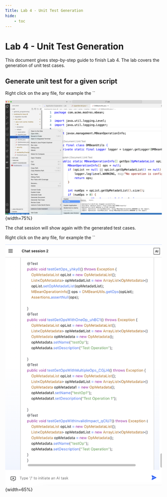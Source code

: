 ```yaml
---
Title: Lab 4 - Unit Test Generation
hide:
    - toc
---
```


# Lab 4 - Unit Test Generation

This document gives step-by-step guide to finish Lab 4.  The lab covers the generation of unit test cases.


## Generate unit test for a given script

Right click on the any file, for example the ``

![screenshot](./images/VSC_unit_test.png){width=75%}

The chat session will show again with the generated test cases.

Right click on the any file, for example the ``

![screenshot](./images/VSC_unit_test_chat.png){width=65%}
